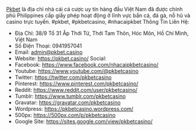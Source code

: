 [Pkbet](https://pkbet.casino/) là địa chỉ nhà cái cá cược uy tín hàng đầu Việt Nam đã được chính phủ Philippines cấp giấy phép hoạt động ở lĩnh vực bắn cá, đá gà, nỗ hũ và casino trực tuyến.
#pkbet, #pkbetcasino, #nhacaipkbet
Thông Tin Liên Hệ:
- Địa Chỉ: 38/9 Tổ 31 Âp Thới Tứ, Thới Tam Thôn, Hóc Môn, Hồ Chí Minh, Việt Nam
- Số Điện Thoại: 0941957041
- Email: admin@pkbet.casino
- Website: https://pkbet.casino/
Social:
- Facebook: https://www.facebook.com/nhacaipkbetcasino/
- Youtube: https://www.youtube.com/@pkbetcasino
- Twitter: https://twitter.com/pkbetcasino
- Pinterest: https://www.pinterest.com/pkbetcasino/
- Reddit: https://www.reddit.com/user/pkbetcasino/
- Tumblr: https://www.tumblr.com/pkbetcasino
- Gravatar: https://gravatar.com/pkbetcasino
- Wordpress: https://pkbetcasino.wordpress.com/
- 500px: https://500px.com/p/pkbetcasino
- Google Site: https://sites.google.com/view/pkbetcasino/